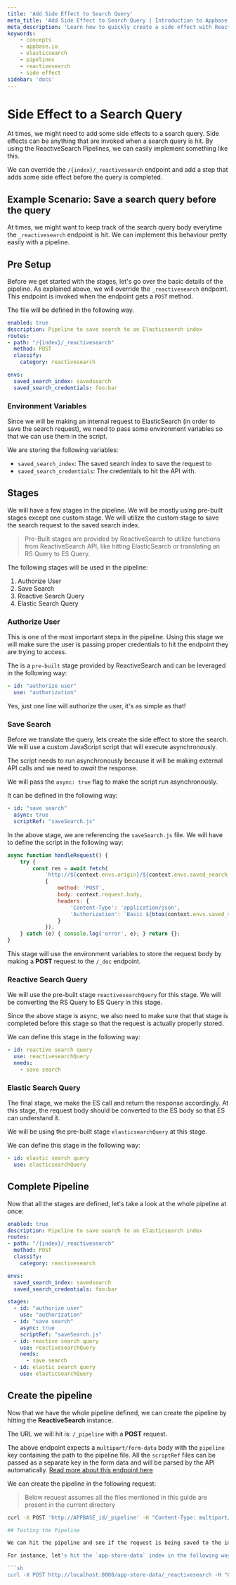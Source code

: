 ```yaml
---
title: 'Add Side Effect to Search Query'
meta_title: 'Add Side Effect to Search Query | Introduction to Appbase.io'
meta_description: 'Learn how to quickly create a side effect with ReactiveSearch Pipelines'
keywords:
    - concepts
    - appbase.io
    - elasticsearch
    - pipelines
    - reactivesearch
    - side effect
sidebar: 'docs'
---
```


# Side Effect to a Search Query

At times, we might need to add some side effects to a search query. Side effects can be anything that are invoked when a search query is hit. By using the ReactiveSearch Pipelines, we can easily implement something like this.

We can override the `/{index}/_reactivesearch` endpoint and add a step that adds some side effect before the query is completed.

## Example Scenario: Save a search query before the query

At times, we might want to keep track of the search query body everytime the `_reactivesearch` endpoint is hit. We can implement this behaviour pretty easily with a pipeline.

## Pre Setup

Before we get started with the stages, let's go over the basic details of the pipeline. As explained above, we will override the `_reactivesearch` endpoint. This endpoint is invoked when the endpoint gets a `POST` method.

The file will be defined in the following way.

```yaml
enabled: true
description: Pipeline to save search to an Elasticsearch index
routes:
- path: "/{index}/_reactivesearch"
  method: POST
  classify:
    category: reactivesearch

envs:
  saved_search_index: savedsearch
  saved_search_credentials: foo:bar
```

### Environment Variables

Since we will be making an internal request to ElasticSearch (in order to save the search request), we need to pass some environment variables so that we can use them in the script.

We are storing the following variables:

- `saved_search_index`: The saved search index to save the request to
- `saved_search_credentials`: The credentials to hit the API with.

## Stages

We will have a few stages in the pipeline. We will be mostly using pre-built stages except one custom stage. We will utilize the custom stage to save the search request to the saved search index.

> Pre-Built stages are provided by ReactiveSearch to utilize functions from ReactiveSearch API, like hitting ElasticSearch or translating an RS Query to ES Query.

The following stages will be used in the pipeline:

1. Authorize User
2. Save Search
3. Reactive Search Query
4. Elastic Search Query

### Authorize User

This is one of the most important steps in the pipeline. Using this stage we will make sure the user is passing proper credentials to hit the endpoint they are trying to access.

The is a `pre-built` stage provided by ReactiveSearch and can be leveraged in the following way:

```yaml
- id: "authorize user"
  use: "authorization"
```

Yes, just one line will authorize the user, it's as simple as that!

### Save Search

Before we translate the query, lets create the side effect to store the search. We will use a custom JavaScript script that will execute asynchronously.

The script needs to run asynchronously because it will be making external API calls and we need to _await_ the response.

We will pass the `async: true` flag to make the script run asynchronously.

It can be defined in the following way:

```yaml
- id: "save search"
  async: true
  scriptRef: "saveSearch.js"
```

In the above stage, we are referencing the `saveSearch.js` file. We will have to define the script in the following way:

```js
async function handleRequest() {
    try {
        const res = await fetch(
            `http://${context.envs.origin}/${context.envs.saved_search_index}/_doc`,
            {
                method: 'POST',
                body: context.request.body,
                headers: {
                    'Content-Type': 'application/json',
                    'Authorization': `Basic ${btoa(context.envs.saved_search_credentials)}`
                }
            });
    } catch (e) { console.log('error', e); } return {};
}
```

This stage will use the environment variables to store the request body by making a **POST** request to the `/_doc` endpoint.

### Reactive Search Query

We will use the pre-built stage `reactivesearchQuery` for this stage. We will be converting the RS Query to ES Query in this stage.

Since the above stage is async, we also need to make sure that that stage is completed before this stage so that the request is actually properly stored.

We can define this stage in the following way:

```yaml
- id: reactive search query
  use: reactivesearchQuery
  needs:
    - save search
```

### Elastic Search Query

The final stage, we make the ES call and return the response accordingly. At this stage, the request body should be converted to the ES body so that ES can understand it.

We will be using the pre-built stage `elasticsearchQuery` at this stage.

We can define this stage in the following way:

```yaml
- id: elastic search query
  use: elasticsearchQuery
```

## Complete Pipeline

Now that all the stages are defined, let's take a look at the whole pipeline at once:

```yaml
enabled: true
description: Pipeline to save search to an Elasticsearch index
routes:
- path: "/{index}/_reactivesearch"
  method: POST
  classify:
    category: reactivesearch

envs:
  saved_search_index: savedsearch
  saved_search_credentials: foo:bar

stages:
  - id: "authorize user"
    use: "authorization"
  - id: "save search"
    async: true
    scriptRef: "saveSearch.js"
  - id: reactive search query
    use: reactivesearchQuery
    needs:
      - save search
  - id: elastic search query
    use: elasticsearchQuery
```

## Create the pipeline

Now that we have the whole pipeline defined, we can create the pipeline by hitting the **ReactiveSearch** instance.

The URL we will hit is: `/_pipeline` with a **POST** request.

The above endpoint expects a `multipart/form-data` body with the `pipeline` key containing the path to the pipeline file. All the `scriptRef` files can be passed as a separate key in the form data and will be parsed by the API automatically. [Read more about this endpoint here](https://api.reactivesearch.io/#05fbf00d-1698-4ddf-9ad1-22bc740a5379)

We can create the pipeline in the following request:

> Below request assumes all the files mentioned in this guide are present in the current directory

```sh
curl -X POST 'http://APPBASE_id/_pipeline' -H "Content-Type: multipart/form-data" --form "pipeline=pipeline.yaml" --form "saveSearch.js=saveSearch.js"

## Testing the Pipeline

We can hit the pipeline and see if the request is being saved to the index. We just need to hit a `/_reactivesearch` endpoint and the request will be saved.

For instance, let's hit the `app-store-data` index in the following way:

```sh
curl -X POST http://localhost:8000/app-store-data/_reactivesearch -H "Content-Type: application/json" -d '{"query": [{"id": "some ID", "value": "sudoku", "dataField": ["Name", "Description"]}]}'
```